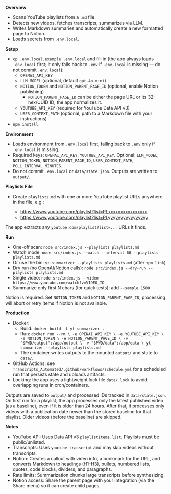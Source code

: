 **Overview**
- Scans YouTube playlists from a `.md` file.
- Detects new videos, fetches transcripts, summarizes via LLM.
- Writes Markdown summaries and automatically create a new formatted page to Notion.
- Loads secrets from `.env.local`.

**Setup**
- `cp .env.local.example .env.local` and fill in (the app always loads `.env.local` first; it only falls back to `.env` if `.env.local` is missing — do not commit `.env.local`):
  - `OPENAI_API_KEY`
  - `LLM_MODEL` (optional, default `gpt-4o-mini`)
  - `NOTION_TOKEN` and `NOTION_PARENT_PAGE_ID` (optional, enable Notion publishing)
    - `NOTION_PARENT_PAGE_ID` can be either the page URL or its 32-hex/UUID ID; the app normalizes it.
  - `YOUTUBE_API_KEY` (required for YouTube Data API v3)
  - `USER_CONTEXT_PATH` (optional, path to a Markdown file with your instructions)
- `npm install`

**Environment**
- Loads environment from `.env.local` first, falling back to `.env` only if `.env.local` is missing.
- Required keys: `OPENAI_API_KEY`, `YOUTUBE_API_KEY`. Optional: `LLM_MODEL`, `NOTION_TOKEN`, `NOTION_PARENT_PAGE_ID`, `USER_CONTEXT_PATH`, `POLL_INTERVAL_MINUTES`.
- Do not commit `.env.local` or `data/state.json`. Outputs are written to `output/`.

**Playlists File**
- Create `playlists.md` with one or more YouTube playlist URLs anywhere in the file, e.g.:

  - https://www.youtube.com/playlist?list=PLxxxxxxxxxxxxxxxx
  - https://www.youtube.com/playlist?list=PLyyyyyyyyyyyyyyyy

The app extracts any `youtube.com/playlist?list=...` URLs it finds.

**Run**
- One-off scan: `node src/index.js --playlists playlists.md`
- Watch mode: `node src/index.js --watch --interval 60 --playlists playlists.md`
- Or use the bin: `yt-summarizer --playlists playlists.md` (after `npm link`)
- Dry run (no OpenAI/Notion calls): `node src/index.js --dry-run --playlists playlists.md`
- Single video: `node src/index.js --video https://www.youtube.com/watch?v=VIDEO_ID`
- Summarize only first N chars (for quick tests): add `--sample 1500`

Notion is required. Set `NOTION_TOKEN` and `NOTION_PARENT_PAGE_ID`; processing will abort or retry items if Notion is not available.

**Production**
- Docker:
  - Build: `docker build -t yt-summarizer .`
  - Run: `docker run --rm \
      -e OPENAI_API_KEY \
      -e YOUTUBE_API_KEY \
      -e NOTION_TOKEN \
      -e NOTION_PARENT_PAGE_ID \
      -v "$PWD/output":/app/output \
      -v "$PWD/data":/app/data \
      yt-summarizer --playlists playlists.md`
  - The container writes outputs to the mounted `output/` and state to `data/`.
- GitHub Actions: see `Transcripts_Automated/.github/workflows/schedule.yml` for a scheduled run that persists state and uploads artifacts.
- Locking: the app uses a lightweight lock file `data/.lock` to avoid overlapping runs in cron/containers.

Outputs are saved to `output/` and processed IDs tracked in `data/state.json`.
On first run for a playlist, the app processes only the latest published video (as a baseline), even if it is older than 24 hours. After that, it processes only videos with a publication date newer than the stored baseline for that playlist. Older videos (before the baseline) are skipped.

**Notes**
- YouTube API: Uses Data API v3 `playlistItems.list`. Playlists must be public/unlisted.
- Transcripts: Uses `youtube-transcript` and may skip videos without transcripts.
- Notion: Creates a callout with video info, a bookmark for the URL, and converts Markdown to headings (H1–H3), bullets, numbered lists, quotes, code blocks, dividers, and paragraphs.
- Rate limits: Summarization chunks large transcripts before synthesizing.
 - Notion access: Share the parent page with your integration (via the Share menu) so it can create child pages.

